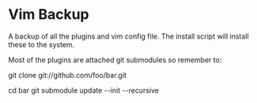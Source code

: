 # Vim Backup

A backup of all the plugins and vim config file. 
The install script will install these to the system.

Most of the plugins are attached git submodules
so remember to:

git clone git://github.com/foo/bar.git

cd bar
git submodule update --init --recursive
